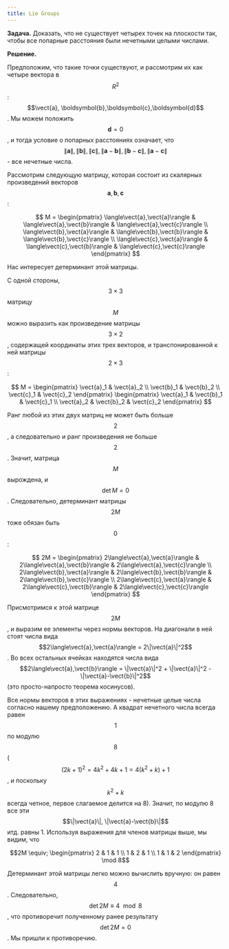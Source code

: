 ```yaml
---
title: Lie Groups
---
```

<head>
    <script type="text/javascript"
            src="http://cdn.mathjax.org/mathjax/latest/MathJax.js?config=TeX-AMS-MML_HTMLorMML">
    </script>
</head>


**Задача.** Доказать, что не существует четырех точек на плоскости так, чтобы все попарные расстояния
были нечетными целыми числами.

**Решение.**

$$\newcommand{\vect}[1]{\boldsymbol{#1}}$$

Предположим, что такие точки существуют, и рассмотрим их как четыре вектора в $$R^2$$: $$\vect{a},
\boldsymbol{b},\boldsymbol{c},\boldsymbol{d}$$. Мы можем положить $$\boldsymbol{d}=0$$, и тогда условие
о попарных расстояниях означает, что $$\|\boldsymbol{a}\|, \|\boldsymbol{b}\|, \|\boldsymbol{c}\|, \|\boldsymbol{a}-\boldsymbol{b}\|,
\|\boldsymbol{b}-\boldsymbol{c}\|, \|\boldsymbol{a}-\boldsymbol{c}\|$$ - все нечетные числа.

Рассмотрим следующую матрицу, которая состоит из скалярных произведений векторов $$\boldsymbol{a}, \boldsymbol{b}, \boldsymbol{c}$$:

$$ M = \begin{pmatrix} \langle\vect{a},\vect{a}\rangle & \langle\vect{a},\vect{b}\rangle & \langle\vect{a},\vect{c}\rangle \\
\langle\vect{b},\vect{a}\rangle & \langle\vect{b},\vect{b}\rangle & \langle\vect{b},\vect{c}\rangle \\
\langle\vect{c},\vect{a}\rangle & \langle\vect{c},\vect{b}\rangle  & \langle\vect{c},\vect{c}\rangle \end{pmatrix} $$

Нас интересует детерминант этой матрицы.

С одной стороны, $$3\times 3$$ матрицу $$M$$ можно выразить как произведение матрицы $$3\times 2$$, содержащей координаты этих трех
векторов, и транспонированной к ней матрицы $$2 \times 3$$:

$$ M = \begin{pmatrix} \vect{a}_1 & \vect{a}_2 \\ \vect{b}_1 & \vect{b}_2 \\ \vect{c}_1 & \vect{c}_2 \end{pmatrix}
\begin{pmatrix} \vect{a}_1 & \vect{b}_1 & \vect{c}_1 \\ \vect{a}_2 & \vect{b}_2 & \vect{c}_2 \end{pmatrix} $$

Ранг любой из этих двух матриц не может быть больше $$2$$, а следовательно и ранг произведения не больше $$2$$. Значит, матрица $$M$$
вырождена, и $$\det M = 0$$. Следовательно, детерминант матрицы $$2M$$ тоже обязан быть $$0$$:

$$ 2M = \begin{pmatrix} 2\langle\vect{a},\vect{a}\rangle & 2\langle\vect{a},\vect{b}\rangle & 2\langle\vect{a},\vect{c}\rangle \\
2\langle\vect{b},\vect{a}\rangle & 2\langle\vect{b},\vect{b}\rangle & 2\langle\vect{b},\vect{c}\rangle \\
2\langle\vect{c},\vect{a}\rangle & 2\langle\vect{c},\vect{b}\rangle & 2\langle\vect{c},\vect{c}\rangle \end{pmatrix} $$

Присмотримся к этой матрице $$2M$$, и выразим ее элементы через нормы векторов. На диагонали в ней стоят числа вида 
$$2\langle\vect{a},\vect{a}\rangle = 2\|\vect{a}\|^2$$.
Во всех остальных ячейках находятся числа вида 
$$2\langle\vect{a},\vect{b}\rangle = \|\vect{a}\|^2 + \|\vect{a}\|^2 - \|\vect{a}-\vect{b}\|^2$$ (это просто-напросто теорема косинусов).

Все нормы векторов в этих выражениях - нечетные целые числа согласно нашему предположению. А квадрат нечетного числа
всегда равен $$1$$ по модулю $$8$$ ($$(2k+1)^2 = 4k^2+4k+1 = 4(k^2+k) + 1$$, и поскольку $$k^2+k$$ всегда четное, первое слагаемое
делится на 8). Значит, по модулю 8 все эти $$\|\vect{a}\|, \|\vect{a}-\vect{b}\|$$ итд. равны 1. Используя выражения для членов матрицы
выше, мы видим, что

$$2M \equiv; \begin{pmatrix} 2 & 1 & 1 \\ 1 & 2 & 1 \\ 1 & 1 & 2 \end{pmatrix} \mod 8$$

Детерминант этой матрицы легко можно вычислить вручную: он равен $$4$$. Следовательно, $$\det 2M \equiv 4 \mod 8$$, что противоречит
полученному ранее результату $$\det 2M = 0$$. Мы пришли к противоречию.
